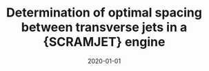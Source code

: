 ---
title: "Determination of optimal spacing between transverse jets in a {SCRAMJET} engine"
collection: publications
permalink: /publication/2020-scramjet-jet-spacing
excerpt: "**Sharma, Vatsalya** and Eswaran, Vinayak and Chakraborty, Debasis"
date: 2020-01-01
venue: "Aerospace Science and Technology"
paperurl: "https://doi.org/10.1016/j.ast.2019.105520"
---